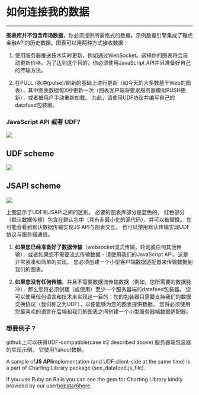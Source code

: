 # 如何连接我的数据

---

**图表库并不包含市场数据**，你必须提供所需格式的数据。示例数据引擎集成了雅虎金融API的历史数据。图表可以用两种方式接收数据：

1. 使用服务器推送技术实时更新，例如通过WebSocket。这样你的图表将会自动更新价格。为了达到这个目的，你必须使用JavaScript API并且准备好自己的传输方法。

2. 在PULL /脉冲\(pulse\)/刷新的基础上进行更新（如今天的大多数基于Web的图表），其中图表数据每X秒更新一次（图表客户端将要求服务器模拟PUSH更新），或者被用户手动重新加载。 为此，请使用UDF协议并编写自己的datafeed包装器。

### JavaScript API 或者 UDF?

![](https://github.com/tradingview/charting_library/wiki/images/udf_or_jsapi.png)

## UDF scheme

![](https://github.com/tradingview/charting_library/wiki/images/udf.png)

## JSAPI scheme

![](https://github.com/tradingview/charting_library/wiki/images/jsapi.png)

上图显示了UDF和JSAPI之间的区别。 必要的图表库部分是蓝色的。 红色部分（默认数据传输）包含在默认包中（具有非最小化的源代码），并可以被替换。 您可能会看到默认数据传输实现JS API与图表交互。 也可以使用默认传输实现UDF协议与服务器通信。

1. **如果您已经准备好了数据传输**（websocket流式传输，轮询或任何其他传输），或者如果您不需要流式传输数据 - 请使用我们的JavaScript API，这是非常紧凑和简单的实现。 您必须创建一个小型客户端数据适配器来传输数据到我们的图表。

2. **如果您没有任何传输**，并且不需要数据流传输数据（例如，您所需要的数据脉冲），那么您将必须创建（或使用）至少一个服务器端的datafeed包装器。 您可以使用任何语言和技术来实现这一目的：您的包装器只需要支持我们的数据交换协议（我们称之为UDF），以便能够为您的图表提供数据。 您将必须使用您最喜欢的语言在后端和我们的图表之间创建一个小型服务器端数据适配器。

### 想要例子 ?

github上可以获得UDF-compatible\(case \#2 described above\) 服务器端包装器的实现示例。 它使用Yahoo!数据。

A sample of**JS API**implementation \(and UDF client-side at the same time\) is a part of Charting Library package \(see\_datafeed.js\_file\).

If you use Ruby on Rails you can see the gem for Charting Library kindly provided by our user[bobstar6](https://github.com/bobstar6)[here](https://github.com/tradingview/tv_chart_rails).

